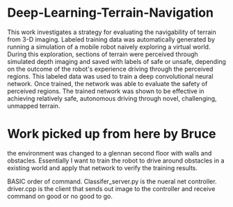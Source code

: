 # Deep-Learning-Terrain-Navigation
This work investigates a strategy for evaluating the navigability of terrain from 3-D imaging. Labeled training data was automatically generated by running a simulation of a mobile robot naively exploring a virtual world.  During this exploration, sections of terrain were perceived through simulated depth imaging and saved with labels of safe or unsafe, depending on the outcome of the robot's experience driving through the perceived regions.  This labeled data was used to train a deep convolutional neural network. Once trained, the network was able to evaluate the safety of perceived regions.  The trained network was shown to be effective in achieving relatively safe, autonomous driving through novel, challenging, unmapped terrain. 


# Work picked up from here by Bruce
the environment was changed to a glennan second floor with walls and obstacles. Essentially I want to train the robot to drive around obstacles in a existing world and apply that network to verify the training results. 

BASIC order of command.
Classifer_server.py is the nueral net controller.
driver.cpp is the client that sends out image to the controller and receive command on good or no good to go.
